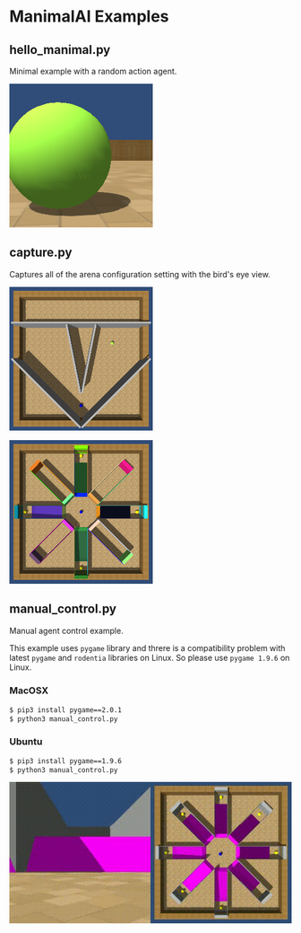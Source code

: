 # ManimalAI Examples

## hello_manimal.py

Minimal example with a random action agent.

![frame0](../docs/images/frame0.png)



## capture.py
Captures all of the arena configuration setting with the bird's eye view.

![2-2-3](../docs/images/captures/2-2-3.png)

![6-20-3](../docs/images/captures/6-20-3.png)


## manual_control.py

Manual agent control example.

This example uses `pygame` library and threre is a compatibility problem with latest `pygame` and `rodentia` libraries on Linux. So please use `pygame 1.9.6` on Linux.

### MacOSX

```
$ pip3 install pygame==2.0.1
$ python3 manual_control.py
```

### Ubuntu

```
$ pip3 install pygame==1.9.6
$ python3 manual_control.py
```


![eight_arm_maze0](../docs/images/eight_arm_maze0.gif)

